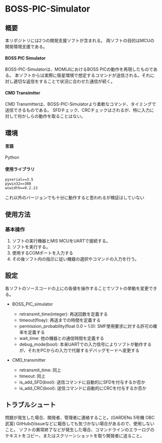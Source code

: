# BOSS-PIC-Simulator

## 概要
本リポジトリには2つの開発支援ソフトが含まれる。
両ソフトの目的はMCUの開発環境支援である。

#### BOSS PIC Simulator
BOSS-PIC-Simulatorは、MOMIJIにおけるBOSS PICの動作を再現したものである。
本ソフトからは実際に衛星環境で想定するコマンドが送信される。それに対し適切な返信をすることで状況に合わせた通信が続く。
#### CMD Transimtter
CMD Transmitterは、BOSS-PIC-Simulatorより柔軟なコマンド、タイミングで送信できるものである。
SFDチェック、CRCチェックはされるが、特に入力に対して何かしらの動作を取ることはない。


## 環境
#### 言語
Python
#### 使用ライブラリ
```
pyserial==3.5
pywin32==308
wcwidth==0.2.13
```
これ以外のバージョンでも十分に動作すると思われるが検証はしていない


## 使用方法
### 基本操作
1. ソフトの実行機器とMIS MCUをUARTで接続する。
2. ソフトを実行する。
3. 使用するCOMポートを入力する
4. その後ソフト内の指示に従い機器の選択やコマンドの入力を行う。


## 設定
各ソフトのソースコードの上にの各値を操作することでソフトの挙動を変更できる。
- BOSS_PIC_simulator
  - retransmit_time(integer): 再送回数を定義する
  - timeout(floay): 再送までの時間を定義する
  - permission_probability(float 0.0 ~ 1.0): SMF使用要求に対する許可の確率を定義する
  - wait_time: 他の機器との通信時間を定義する
  - debug_mode(bool): 本来UARTでの入力信号によりソフトが動作するが、それをPCからの入力で代替するデバッグモードへ変更する

- CMD_transmitter
  - retransmit_time: 同上
  - timeout: 同上
  - is_add_SFD(bool): 送信コマンドに自動的にSFDを付与するか否か
  - is_add_CRC(bool): 送信コマンドに自動的にCRCを付与するか否か

## トラブルシュート
問題が発生した場合、開発者、管理者に連絡すること。(GARDENs 5号機 OBC武富)
GitHubのIssueなどに報告しても気づかない場合があるので、使用しないこと。
ソフトの異常終了などが発生した場合、コマンドラインのエラーログのテキストをコピー、またはスクリーンショットを取り開発者に送ること。

